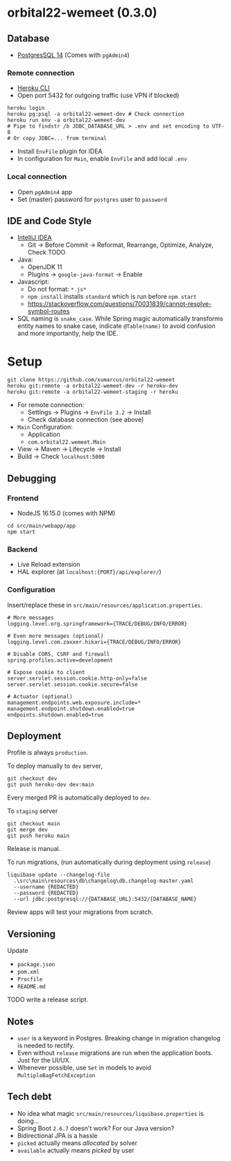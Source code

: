 # orbital22-wemeet (0.3.0)

## Database
- [PostgresSQL 14](https://www.postgresql.org/download/) (Comes with `pgAdmin4`)

### Remote connection
- [Heroku CLI](https://devcenter.heroku.com/articles/heroku-cli#install-the-heroku-cli)
- Open port 5432 for outgoing traffic (use VPN if blocked)
```shell
heroku login
heroku pg:psql -a orbital22-wemeet-dev # Check connection
heroku run env -a orbital22-wemeet-dev
# Pipe to findstr /b JDBC_DATABASE_URL > .env and set encoding to UTF-8
# Or copy JDBC=... from terminal 
```
- Install `EnvFile` plugin for IDEA
- In configuration for `Main`, enable `EnvFile` and add local `.env`

### Local connection
- Open `pgAdmin4` app
- Set (master) password for `postgres` user to `password`

## IDE and Code Style
- [IntelliJ IDEA](https://www.jetbrains.com/idea/download/)
  - Git &rarr; Before Commit &rarr; Reformat, Rearrange, Optimize, Analyze, Check TODO
- Java:
  - OpenJDK 11
  - Plugins &rarr; `google-java-format` &rarr; Enable
- Javascript:
  - Do not format: `*.js*`
  - `npm install` installs `standard` which is run before `npm start`
  - https://stackoverflow.com/questions/70031839/cannot-resolve-symbol-routes
- SQL naming is `snake_case`. While Spring magic automatically transforms entity names to snake case,
  indicate `@Table(name)` to avoid confusion and more importantly, help the IDE.

# Setup
```shell
git clone https://github.com/xumarcus/orbital22-wemeet
heroku git:remote -a orbital22-wemeet-dev -r heroku-dev
heroku git:remote -a orbital22-wemeet-staging -r heroku
```

- For remote connection:
  - Settings &rarr; Plugins &rarr; `EnvFile 3.2` &rarr; Install
  - Check database connection (see above)
- `Main` Configuration:
  - Application
  - `com.orbital22.wemeet.Main`
- View &rarr; Maven &rarr; Lifecycle &rarr; Install
- Build &rarr; Check `localhost:5000`

## Debugging

### Frontend
- NodeJS 16.15.0 (comes with NPM)
```shell
cd src/main/webapp/app
npm start
```

### Backend
- Live Reload extension
- HAL explorer (at `localhost:{PORT}/api/explorer/`)

### Configuration
Insert/replace these in `src/main/resources/application.properties`.
```
# More messages
logging.level.org.springframework={TRACE/DEBUG/INFO/ERROR}

# Even more messages (optional)
logging.level.com.zaxxer.hikari={TRACE/DEBUG/INFO/ERROR}

# Disable CORS, CSRF and firewall
spring.profiles.active=development

# Expose cookie to client
server.servlet.session.cookie.http-only=false
server.servlet.session.cookie.secure=false

# Actuator (optional)
management.endpoints.web.exposure.include=*
management.endpoint.shutdown.enabled=true
endpoints.shutdown.enabled=true
```

## Deployment
Profile is always `production`.

To deploy manually to `dev` server,
```shell
git checkout dev
git push heroku-dev dev:main
```
Every merged PR is automatically deployed to `dev`.

To `staging` server
```shell
git checkout main
git merge dev
git push heroku main
```
Release is manual.

To run migrations, (run automatically during deployment using `release`)
```shell
liquibase update --changelog-file
  .\src\main\resources\db\changelog\db.changelog-master.yaml
  --username {REDACTED}
  --password {REDACTED}
  --url jdbc:postgresql://{DATABASE_URL}:5432/{DATABASE_NAME}
```
Review apps will test your migrations from scratch.

## Versioning
Update
- `package.json`
- `pom.xml`
- `Procfile`
- `README.md`

TODO write a release script.

## Notes
- `user` is a keyword in Postgres. Breaking change in migration changelog is needed to rectify.
- Even without `release` migrations are run when the application boots. Just for the UI/UX.
- Whenever possible, use `Set` in models to avoid `MultipleBagFetchException`

## Tech debt
- No idea what magic `src/main/resources/liquibase.properties` is doing...
- Spring Boot `2.6.7` doesn't work? For our Java version?
- Bidirectional JPA is a hassle
- `picked` actually means *allocated* by solver
- `available` actually means *picked* by user


